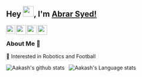 ## Hey <img src="https://github.com/TheDudeThatCode/TheDudeThatCode/blob/master/Assets/Hi.gif" width="29px">, I'm [Abrar Syed!](https://www.linkedin.com/in/abrar-syed/) 

<!--
Here are some ideas to get you started:

- 🔭 I’m currently working on ...
- 🌱 I’m currently learning ...
- 👯 I’m looking to collaborate on ...
- 🤔 I’m looking for help with ...
- 💬 Ask me about ...
- 📫 How to reach me: ...
- 😄 Pronouns: ...
- ⚡ Fun fact: ...
-->
<a href="https://www.linkedin.com/in/abrar-syed/">
  <img align="left" width="24px" src="https://cdn.jsdelivr.net/npm/simple-icons@v3/icons/linkedin.svg"  />
</a>
<a href="https://twitter.com/abrarasyed">
  <img align="left" width="26px" src="https://cdn.jsdelivr.net/npm/simple-icons@v3/icons/twitter.svg" />
</a>
<a href="mailto:abrarsyed16032001@gmail.com">
  <img align="left" width="26px" src="https://cdn.jsdelivr.net/npm/simple-icons@v3/icons/gmail.svg" />
</a>
<a href="https://www.youtube.com/channel/UC9M3YX3LZXVzetCHp81QOBw">
  <img align="left" width="26px" src="https://cdn.jsdelivr.net/npm/simple-icons@v3/icons/youtube.svg" />
</a>


<br />

### About Me 🚀
🌱 Interested in Robotics and Football</br>

![Aakash's github stats](https://github-readme-stats.vercel.app/api/?username=sudo-apt-Abrar&count_private=true&theme=tokyonight&showicons=true)&nbsp;&nbsp;
![Aakash's Language stats](https://github-readme-stats.vercel.app/api/top-langs/?username=sudo-apt-Abrar&langs_count=5&theme=tokyonight)
<br />

